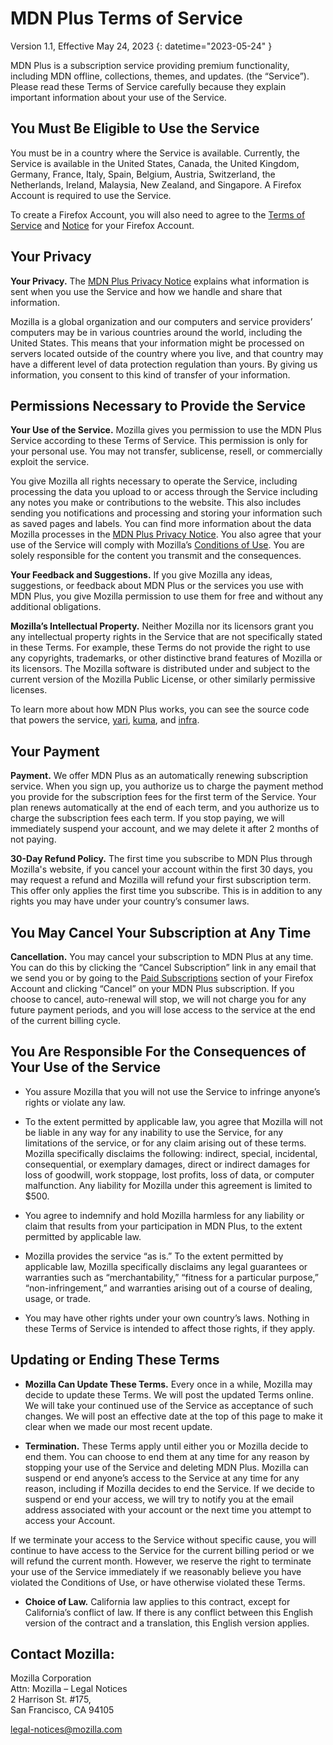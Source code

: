 # MDN Plus Terms of Service

Version 1.1, Effective May 24, 2023
{: datetime="2023-05-24" }

MDN Plus is a subscription service providing premium functionality, including MDN offline, collections, themes, and updates. (the “Service”). Please read these Terms of Service carefully because they explain important information about your use of the Service.

## You Must Be Eligible to Use the Service

You must be in a country where the Service is available. Currently, the Service is available in the United States, Canada, the United Kingdom, Germany, France, Italy, Spain, Belgium, Austria, Switzerland, the Netherlands, Ireland, Malaysia, New Zealand, and Singapore. A Firefox Account is required to use the Service.

To create a Firefox Account, you will also need to agree to the [Terms of Service](https://www.mozilla.org/about/legal/terms/services/) and [Notice](https://www.mozilla.org/privacy/firefox/) for your Firefox Account.

## Your Privacy

__Your Privacy.__ The [MDN Plus Privacy Notice](https://www.mozilla.org/privacy/mdn-plus/) explains what information is sent when you use the Service and how we handle and share that information.

Mozilla is a global organization and our computers and service providers’ computers may be in various countries around the world, including the United States. This means that your information might be processed on servers located outside of the country where you live, and that country may have a different level of data protection regulation than yours. By giving us information, you consent to this kind of transfer of your information.

## Permissions Necessary to Provide the Service

__Your Use of the Service.__ Mozilla gives you permission to use the MDN Plus Service according to these Terms of Service. This permission is only for your personal use. You may not transfer, sublicense, resell, or commercially exploit the service.

You give Mozilla all rights necessary to operate the Service, including processing the data you upload to or access through the Service including any notes you make or contributions to the website. This also includes sending you notifications and processing and storing your information such as saved pages and labels. You can find more information about the data Mozilla processes in the [MDN Plus Privacy Notice](https://www.mozilla.org/privacy/mdn-plus/).
You also agree that your use of the Service will comply with Mozilla’s [Conditions of Use](https://www.mozilla.org/about/legal/acceptable-use/). You are solely responsible for the content you transmit and the consequences.

__Your Feedback and Suggestions.__ If you give Mozilla any ideas, suggestions, or feedback about MDN Plus or the services you use with MDN Plus, you give Mozilla permission to use them for free and without any additional obligations.

__Mozilla’s Intellectual Property.__ Neither Mozilla nor its licensors grant you any intellectual property rights in the Service that are not specifically stated in these Terms. For example, these Terms do not provide the right to use any copyrights, trademarks, or other distinctive brand features of Mozilla or its licensors. The Mozilla software is distributed under and subject to the current version of the Mozilla Public License, or other similarly permissive licenses.

To learn more about how MDN Plus works, you can see the source code that powers the service, [yari](https://github.com/mdn/yari), [kuma](https://github.com/mdn/kuma), and [infra](https://github.com/mdn/infra).

## Your Payment

__Payment.__ We offer MDN Plus as an automatically renewing subscription service. When you sign up, you authorize us to charge the payment method you provide for the subscription fees for the first term of the Service. Your plan renews automatically at the end of each term, and you authorize us to charge the subscription fees each term. If you stop paying, we will immediately suspend your account, and we may delete it after 2 months of not paying.

__30-Day Refund Policy.__ The first time you subscribe to MDN Plus through Mozilla's website, if you cancel your account within the first 30 days, you may request a refund and Mozilla will refund your first subscription term. This offer only applies the first time you subscribe. This is in addition to any rights you may have under your country’s consumer laws.

## You May Cancel Your Subscription at Any Time

__Cancellation.__ You may cancel your subscription to MDN Plus at any time. You can do this by clicking the “Cancel Subscription” link in any email that we send you or by going to the [Paid Subscriptions](https://subscriptions.firefox.com) section of your Firefox Account and clicking “Cancel” on your MDN Plus subscription. If you choose to cancel, auto-renewal will stop, we will not charge you for any future payment periods, and you will lose access to the service at the end of the current billing cycle.

## You Are Responsible For the Consequences of Your Use of the Service

* You assure Mozilla that you will not use the Service to infringe anyone’s rights or violate any law.

* To the extent permitted by applicable law, you agree that Mozilla will not be liable in any way for any inability to use the Service, for any limitations of the service, or for any claim arising out of these terms. Mozilla specifically disclaims the following: indirect, special, incidental, consequential, or exemplary damages, direct or indirect damages for loss of goodwill, work stoppage, lost profits, loss of data, or computer malfunction. Any liability for Mozilla under this agreement is limited to $500.

* You agree to indemnify and hold Mozilla harmless for any liability or claim that results from your participation in MDN Plus, to the extent permitted by applicable law.

* Mozilla provides the service “as is.” To the extent permitted by applicable law, Mozilla specifically disclaims any legal guarantees or warranties such as “merchantability,” “fitness for a particular purpose,” “non-infringement,” and warranties arising out of a course of dealing, usage, or trade.

* You may have other rights under your own country’s laws. Nothing in these Terms of Service is intended to affect those rights, if they apply.

## Updating or Ending These Terms

* __Mozilla Can Update These Terms.__ Every once in a while, Mozilla may decide to update these Terms. We will post the updated Terms online. We will take your continued use of the Service as acceptance of such changes. We will post an effective date at the top of this page to make it clear when we made our most recent update.

* __Termination.__ These Terms apply until either you or Mozilla decide to end them. You can choose to end them at any time for any reason by stopping your use of the Service and deleting MDN Plus. Mozilla can suspend or end anyone’s access to the Service at any time for any reason, including if Mozilla decides to end the Service. If we decide to suspend or end your access, we will try to notify you at the email address associated with your account or the next time you attempt to access your Account.

If we terminate your access to the Service without specific cause, you will continue to have access to the Service for the current billing period or we will refund the current month. However, we reserve the right to terminate your use of the Service immediately if we reasonably believe you have violated the Conditions of Use, or have otherwise violated these Terms.

* __Choice of Law.__ California law applies to this contract, except for California’s conflict of law. If there is any conflict between this English version of the contract and a translation, this English version applies.

## Contact Mozilla:

Mozilla Corporation  
Attn: Mozilla – Legal Notices  
2 Harrison St. #175,  
San Francisco, CA 94105  

legal-notices@mozilla.com

